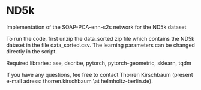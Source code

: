 # ND5k
Implementation of the SOAP-PCA-enn-s2s network for the ND5k dataset

To run the code, first unzip the data_sorted zip file which contains the ND5k dataset in the file data_sorted.csv.
The learning parameters can be changed directly in the script.

Required libraries: ase, dscribe, pytorch, pytorch-geometric, sklearn, tqdm

If you have any questions, fee free to contact Thorren Kirschbaum (present e-mail adress: thorren.kirschbaum \at helmholtz-berlin.de).
